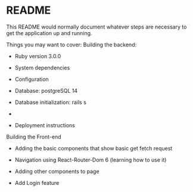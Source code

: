 # README

This README would normally document whatever steps are necessary to get the
application up and running.

Things you may want to cover:
Building the backend:

* Ruby version 3.0.0

* System dependencies

* Configuration

* Database: postgreSQL 14

* Database initialization: rails s

*
* Deployment instructions

Building the Front-end
* Adding the basic components that show basic get fetch request

* Navigation using React-Router-Dom 6 (learning how to use it)

* Adding other components to page

* Add Login feature
